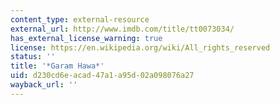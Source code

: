 ```yaml
---
content_type: external-resource
external_url: http://www.imdb.com/title/tt0073034/
has_external_license_warning: true
license: https://en.wikipedia.org/wiki/All_rights_reserved
status: ''
title: '*Garam Hawa*'
uid: d230cd6e-acad-47a1-a95d-02a098076a27
wayback_url: ''
---
```

